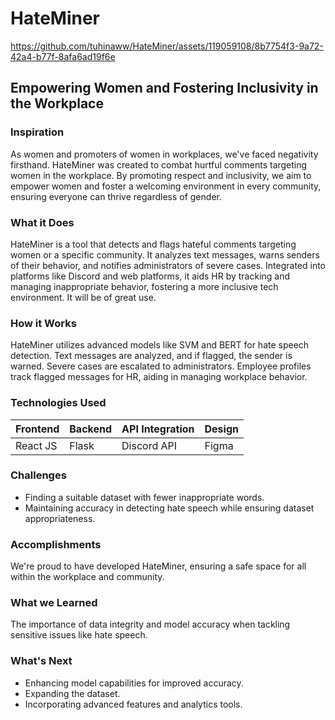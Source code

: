 # HateMiner


https://github.com/tuhinaww/HateMiner/assets/119059108/8b7754f3-9a72-42a4-b77f-8afa6ad19f6e


## Empowering Women and Fostering Inclusivity in the Workplace

### Inspiration
As women and promoters of women in workplaces, we've faced negativity firsthand. HateMiner was created to combat hurtful comments targeting women in the workplace. By promoting respect and inclusivity, we aim to empower women and foster a welcoming environment in every community, ensuring everyone can thrive regardless of gender.

### What it Does
HateMiner is a tool that detects and flags hateful comments targeting women or a specific community. It analyzes text messages, warns senders of their behavior, and notifies administrators of severe cases. Integrated into platforms like Discord and web platforms, it aids HR by tracking and managing inappropriate behavior, fostering a more inclusive tech environment. It will be of great use.

### How it Works
HateMiner utilizes advanced models like SVM and BERT for hate speech detection. Text messages are analyzed, and if flagged, the sender is warned. Severe cases are escalated to administrators. Employee profiles track flagged messages for HR, aiding in managing workplace behavior.

### Technologies Used
| Frontend      | Backend  | API Integration | Design   |
|---------------|----------|-----------------|----------|
| React JS      | Flask    | Discord API     | Figma    |

### Challenges
- Finding a suitable dataset with fewer inappropriate words.
- Maintaining accuracy in detecting hate speech while ensuring dataset appropriateness.

### Accomplishments
We're proud to have developed HateMiner, ensuring a safe space for all within the workplace and community.

### What we Learned
The importance of data integrity and model accuracy when tackling sensitive issues like hate speech.

### What's Next
- Enhancing model capabilities for improved accuracy.
- Expanding the dataset.
- Incorporating advanced features and analytics tools.
